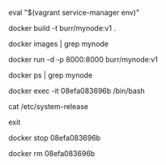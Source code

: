 eval "$(vagrant service-manager env)"

docker build -t burr/mynode:v1 . 

docker images | grep mynode

docker run -d -p 8000:8000 burr/mynode:v1

docker ps | grep mynode

docker exec -it 08efa083696b /bin/bash

cat /etc/system-release

exit

docker stop 08efa083696b

docker rm 08efa083696b

